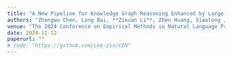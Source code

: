 ```yaml
---
title: "A New Pipeline for Knowledge Graph Reasoning Enhanced by Large Language Models Without Fine-Tuning"
authors: "Zhongwu Chen, Long Bai, **Zixuan Li**, Zhen Huang, Xiaolong Jin, Yong Dou"
venue: "The 2024 Conference on Empirical Methods in Natural Language Processing, EMNLP 2024"
date: 2024-11-12
paperurl: ""
# code: "https://github.com/Lee-zix/CEN"
---
```

